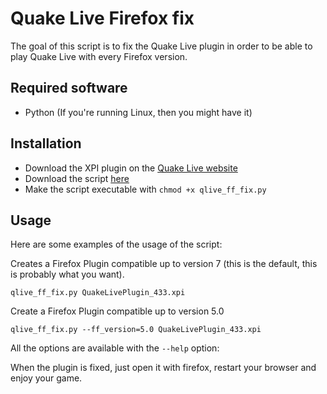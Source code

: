 Quake Live Firefox fix
======================

The goal of this script is to fix the Quake Live plugin in order to be able to play Quake Live with every Firefox version.

Required software
-----------------
* Python (If you're running Linux, then you might have it)

Installation
------------
* Download the XPI plugin on the [Quake Live website](http://www.quakelive.com/)
* Download the script [here](https://github.com/samyboy/qlive_ff_fix/raw/master/qlive_ff_fix.py)
* Make the script executable with `chmod +x qlive_ff_fix.py`

Usage
-----

Here are some examples of the usage of the script:

Creates a Firefox Plugin compatible up to version 7 (this is the default, this is probably what you want).

    qlive_ff_fix.py QuakeLivePlugin_433.xpi

Create a Firefox Plugin compatible up to version 5.0

    qlive_ff_fix.py --ff_version=5.0 QuakeLivePlugin_433.xpi


All the options are available with the `--help` option:

When the plugin is fixed, just open it with firefox, restart your browser and enjoy your game.
